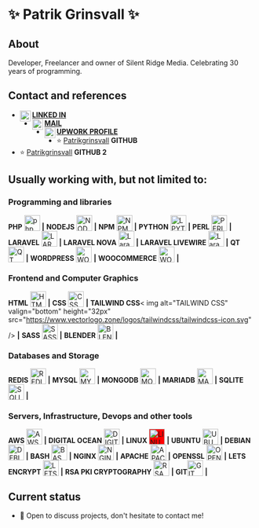 # ✨ Patrik Grinsvall ✨

## About
Developer, Freelancer and owner of Silent Ridge Media. Celebrating 30 years of programming.

## Contact and references
-  <a href="https://www.linkedin.com/in/patrikgrinsvall/"><img align="left" alt="LinkedIn" width="22px" src="https://www.vectorlogo.zone/logos/linkedin/linkedin-icon.svg" />**LINKED IN**</a>
-  <a href="patrik@silentridge.io"><img align="left" alt="'Gmail" width="22px" src="https://www.vectorlogo.zone/logos/gmail/gmail-icon.svg" />**MAIL**</a>
-  <a href="https://www.upwork.com/f/patrikgrinsvall3/"><img align="left" alt="LinkedIn" width="22px" src="https://www.vectorlogo.zone/logos/upwork/upwork-icon.svg" />**UPWORK PROFILE**</a>
-  ⭐️ [Patrikgrinsvall](https://github.com/patrikgrinsvall) **GITHUB**
-  ⭐️ [Patrikgrinsvall](https://github.com/silentpatrik) **GITHUB 2**


## Usually working with, but not limited to:

### Programming and libraries
**PHP** <img alt="php" valign="bottom" height="32px" src="https://www.vectorlogo.zone/logos/php/php-icon.svg" />  **|** 
**NODEJS** <img alt="NODEJS" valign="bottom" height="32px" src="https://cdn.jsdelivr.net/npm/simple-icons@3.1.0/icons/node-dot-js.svg" /> **|** 
**NPM** <img alt="NPM" valign="bottom" height="32px" src="https://www.vectorlogo.zone/logos/npmjs/npmjs-ar21.svg" /> **|** 
**PYTHON** <img alt="LPYTHONaravel" valign="bottom" height="32px" src="https://www.vectorlogo.zone/logos/python/python-icon.svg" /> **|** 
**PERL** <img alt="PERL" valign="bottom" height="32px" src="https://www.vectorlogo.zone/logos/perl/perl-icon.svg" /> **|** 
**LARAVEL** <img alt="LARAVEL" valign="bottom" height="32px" src="https://www.vectorlogo.zone/logos/laravel/laravel-icon.svg" /> **|** 
**LARAVEL NOVA** <img alt="Laravel NOVA" valign="bottom" height="32px" src="https://www.iconbolt.com/preview/twitter/coreui-brand/laravel-nova.svg" /> **|** 
**LARAVEL LIVEWIRE** <img alt="Laravel LIVEWIRE" valign="bottom" height="32px" src="https://github.com/detain/svg-logos/blob/master/svg/livewire.svg" /> **|** 
**QT** <img alt="QT" valign="bottom" height="32px" src="https://cdn.jsdelivr.net/gh/devicons/devicon/icons/qt/qt-original.svg" /> **|** 
**WORDPRESS** <img alt="WORDPRESS" valign="bottom" height="32px" src="https://www.vectorlogo.zone/logos/wordpress/wordpress-icon.svg" /> **|** 
**WOOCOMMERCE** <img alt="WOOCOMMERCE" valign="bottom" height="32px"  src="https://raw.githubusercontent.com/rdimascio/icons/932c4cf6c9e2031abeca1c164baa0f76785c16fe/icons/woocommerce.svg" /> **|** 


### Frontend and Computer Graphics
**HTML** <img alt="HTML" valign="bottom" height="32px" src="https://www.vectorlogo.zone/logos/w3_html5/w3_html5-icon.svg" /> **|** 
**CSS** <img alt="CSS" valign="bottom" height="32px" src="https://www.vectorlogo.zone/logos/w3_css/w3_css-ar21.svg" /> **|** 
**TAILWIND CSS**< img alt="TAILWIND CSS" valign="bottom" height="32px" src="https://www.vectorlogo.zone/logos/tailwindcss/tailwindcss-icon.svg" /> **|** 
**SASS** <img alt="SASS" valign="bottom" height="32px" src="https://www.vectorlogo.zone/logos/sass-lang/sass-lang-ar21.svg" /> **|** 
**BLENDER** <img alt="BLENDER 3D" valign="bottom" height="32px" src="https://raw.githubusercontent.com/shgysk8zer0/logos/2a5430335860a50c788905cf2f253b39278819ce/blender.svg" /> **|** 

### Databases and Storage
**REDIS** <img alt="REDIS" valign="bottom" height="32px" src="https://www.vectorlogo.zone/logos/redis/redis-icon.svg" /> **|** 
**MYSQL** <img alt="MYSQL" valign="bottom" height="32px" src="https://www.vectorlogo.zone/logos/mysql/mysql-icon.svg" /> **|** 
**MONGODB** <img alt="MONGODB" valign="bottom" height="32px" src="https://www.vectorlogo.zone/logos/mongodb/mongodb-icon.svg" /> **|** 
**MARIADB** <img alt="MARIADB" valign="bottom" height="32px" src="https://www.vectorlogo.zone/logos/mariadb/mariadb-icon.svg" /> **|** 
**SQLITE** <img alt="SQLITE" valign="bottom" height="32px" src="https://www.vectorlogo.zone/logos/sqlite/sqlite-icon.svg" /> **|** 


### Servers, Infrastructure, Devops and other tools
**AWS** <img alt="AWS" valign="bottom" height="32px" src="https://www.vectorlogo.zone/logos/amazon_aws/amazon_aws-ar21.svg" /> **|** 
**DIGITAL OCEAN** <img alt="DIGITAL OCEAN" valign="bottom" height="32px" src="https://www.vectorlogo.zone/logos/digitalocean/digitalocean-icon.svg" /> **|** 
**LINUX** <img alt="LINUX" valign="bottom" height="32px" style="background-color:red" src="https://www.vectorlogo.zone/logos/linux/linux-icon.svg" /> **|** 
**UBUNTU** <img alt="UBUNTU" valign="bottom" height="32px" style="text :red" src="https://cdn.jsdelivr.net/npm/simple-icons@3.1.0/icons/ubuntu.svg" /> **|** 
**DEBIAN** <img alt="DEBIAN" valign="bottom" height="32px" src="https://cdn.jsdelivr.net/gh/devicons/devicon/icons/debian/debian-original.svg" /> **|** 
**BASH** <img alt="BASH" valign="bottom" height="32px" src="https://www.vectorlogo.zone/logos/gnu_bash/gnu_bash-icon.svg" /> **|** 
**NGINX** <img alt="NGINX" valign="bottom" height="32px" src="https://www.vectorlogo.zone/logos/nginx/nginx-icon.svg" /> **|** 
**APACHE** <img alt="APACHE" valign="bottom" height="32px" src="https://www.vectorlogo.zone/logos/apache/apache-icon.svg" /> **|** 
**OPENSSL** <img alt="OPENSSL" valign="bottom" height="32px" src="https://www.vectorlogo.zone/logos/openssl/openssl-icon.svg" /> **|** 
**LETS ENCRYPT** <img alt="LETS ENCRYPT" valign="bottom" height="32px" src="https://www.vectorlogo.zone/logos/letsencrypt/letsencrypt-icon.svg" /> **|** 
**RSA PKI CRYPTOGRAPHY** <img alt="RSA PKI CRYPTOGRAPHY" valign="bottom" height="32px" src="https://www.vectorlogo.zone/logos/rsa/rsa-icon.svg" /> **|** 
**GIT**<img alt="GIT" valign="bottom" height="32px" src="https://cdn.jsdelivr.net/gh/devicons/devicon/icons/git/git-original.svg" /> **|** 




## Current status

- 💬 Open to discuss projects, don't hesitate to contact me!





